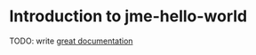 # Introduction to jme-hello-world

TODO: write [great documentation](http://jacobian.org/writing/what-to-write/)
